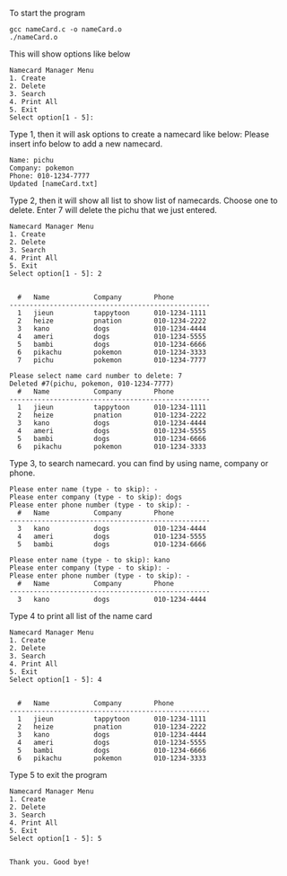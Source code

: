 To start the program
```
gcc nameCard.c -o nameCard.o
./nameCard.o
```

This will show options like below
```
Namecard Manager Menu
1. Create
2. Delete
3. Search
4. Print All
5. Exit
Select option[1 - 5]: 
```

Type 1, then it will ask options to create a namecard like below:
Please insert info below to add a new namecard.
```
Name: pichu
Company: pokemon
Phone: 010-1234-7777
Updated [nameCard.txt]
```

Type 2, then it will show all list to show list of namecards. Choose one to delete.
Enter 7 will delete the pichu that we just entered.
```
Namecard Manager Menu
1. Create
2. Delete
3. Search
4. Print All
5. Exit
Select option[1 - 5]: 2


  #   Name           Company        Phone
--------------------------------------------------
  1   jieun          tappytoon      010-1234-1111  
  2   heize          pnation        010-1234-2222  
  3   kano           dogs           010-1234-4444  
  4   ameri          dogs           010-1234-5555  
  5   bambi          dogs           010-1234-6666  
  6   pikachu        pokemon        010-1234-3333  
  7   pichu          pokemon        010-1234-7777  

Please select name card number to delete: 7
Deleted #7(pichu, pokemon, 010-1234-7777)
  #   Name           Company        Phone
--------------------------------------------------
  1   jieun          tappytoon      010-1234-1111  
  2   heize          pnation        010-1234-2222  
  3   kano           dogs           010-1234-4444  
  4   ameri          dogs           010-1234-5555  
  5   bambi          dogs           010-1234-6666  
  6   pikachu        pokemon        010-1234-3333  
```

Type 3, to search namecard. you can find by using name, company or phone.
```
Please enter name (type - to skip): -
Please enter company (type - to skip): dogs
Please enter phone number (type - to skip): -
  #   Name           Company        Phone
--------------------------------------------------
  3   kano           dogs           010-1234-4444  
  4   ameri          dogs           010-1234-5555  
  5   bambi          dogs           010-1234-6666  

Please enter name (type - to skip): kano
Please enter company (type - to skip): -
Please enter phone number (type - to skip): -
  #   Name           Company        Phone
--------------------------------------------------
  3   kano           dogs           010-1234-4444  
```

Type 4 to print all list of the name card
```
Namecard Manager Menu
1. Create
2. Delete
3. Search
4. Print All
5. Exit
Select option[1 - 5]: 4


  #   Name           Company        Phone
--------------------------------------------------
  1   jieun          tappytoon      010-1234-1111  
  2   heize          pnation        010-1234-2222  
  3   kano           dogs           010-1234-4444  
  4   ameri          dogs           010-1234-5555  
  5   bambi          dogs           010-1234-6666  
  6   pikachu        pokemon        010-1234-3333  
```

Type 5 to exit the program
```
Namecard Manager Menu
1. Create
2. Delete
3. Search
4. Print All
5. Exit
Select option[1 - 5]: 5


Thank you. Good bye!
```
